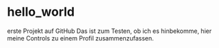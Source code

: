 # hello_world
erste Projekt auf GitHub
Das ist zum Testen, ob ich es hinbekomme, hier meine Controls zu einem Profil zusammenzufassen.
